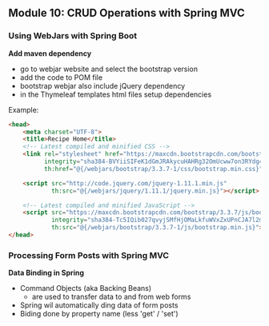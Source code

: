 ## Module 10: CRUD Operations with Spring MVC

### Using WebJars with Spring Boot
**Add maven dependency**
- go to webjar website and select the bootstrap version
- add the code to POM file
- bootstrap webjar also include jQuery dependency
- in the Thymeleaf templates html files setup dependencies

Example:
```html
<head>
    <meta charset="UTF-8">
    <title>Recipe Home</title>
    <!-- Latest compiled and minified CSS -->
    <link rel="stylesheet" href="https://maxcdn.bootstrapcdn.com/bootstrap/3.3.7/css/bootstrap.min.css"
          integrity="sha384-BVYiiSIFeK1dGmJRAkycuHAHRg32OmUcww7on3RYdg4Va+PmSTsz/K68vbdEjh4u" crossorigin="anonymous"
          th:href="@{/webjars/bootstrap/3.3.7-1/css/bootstrap.min.css}">

    <script src="http://code.jquery.com/jquery-1.11.1.min.js"
            th:src="@{/webjars/jquery/1.11.1/jquery.min.js}"></script>

    <!-- Latest compiled and minified JavaScript -->
    <script src="https://maxcdn.bootstrapcdn.com/bootstrap/3.3.7/js/bootstrap.min.js"
            integrity="sha384-Tc5IQib027qvyjSMfHjOMaLkfuWVxZxUPnCJA7l2mCWNIpG9mGCD8wGNIcPD7Txa" crossorigin="anonymous"
            th:src="@{/webjars/bootstrap/3.3.7-1/js/bootstrap.min.js}"></script>
</head>
```

### Processing Form Posts with Spring MVC
**Data Binding in Spring**
- Command Objects (aka Backing Beans)
    - are used to transfer data to and from web forms
- Spring wil automatically ding data of form posts
- Biding done by property name (less 'get' / 'set')
